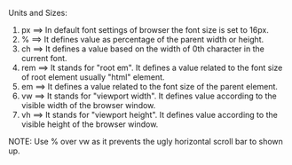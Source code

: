 Units and Sizes:
1. px ==> In default font settings of browser the font size is set to 16px.
2. % ==> It defines value as percentage of the parent width or height.
3. ch ==> It defines a value based on the width of 0th character in the current font.
4. rem ==> It stands for "root em". It defines a value related to the font size of root element usually "html" element.
5. em ==> It defines a value related to the font size of the parent element.
6. vw ==> It stands for "viewport width". It defines value according to the visible width of the browser window.
7. vh ==> It stands for "viewport height". It defines value according to the visible height of the browser window.

NOTE: Use % over vw as it prevents the ugly horizontal scroll bar to shown up.
